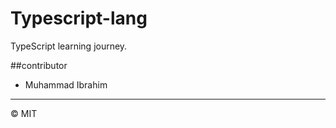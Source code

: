 # Typescript-lang

TypeScript learning journey.

##contributor

-   Muhammad Ibrahim

---

&copy; MIT
